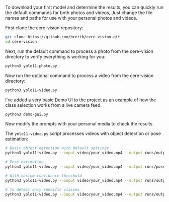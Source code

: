 To download your first model and determine the results, you can quickly run the default commands for both photos and videos, Just change the file names and paths for use with your personal photos and videos.

First clone the cere-vision repository:
```bash
git clone https://github.com/brettb/cere-vision.git
cd cere-vision
```

Next, run the default command to process a photo from the cere-vision directory to verify everything is working for you:

```bash
python3 yolo11-photo.py
```

Now run the optional command to process a video from the cere-vision directory:

```bash
python3 yolo11-video.py
```

I've added a very basic Demo UI to the project as an example of how the class selection works from a live camera feed.
```bash
python3 demo-gui.py
```

Now modify the prompts with your personal media to check the results.

The `yolo11-video.py` script processes videos with object detection or pose estimation:

```bash
# Basic object detection with default settings
python3 yolo11-video.py --input video/your_video.mp4 --output runs/output.mp4

# Pose estimation
python3 yolo11-video.py --input video/your_video.mp4 --output runs/pose_output.mp4 --model yolo11n-pose.pt --task pose

# With custom confidence threshold
python3 yolo11-video.py --input video/your_video.mp4 --output runs/output.mp4 --conf 0.7

# To detect only specific classes
python3 yolo11-video.py --input video/your_video.mp4 --output runs/output.mp4 --classes person car
```
